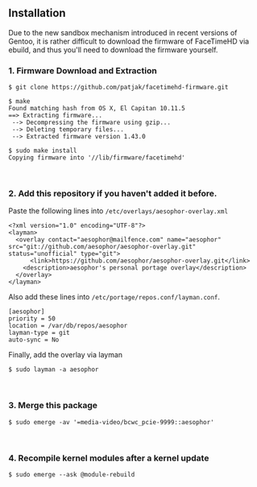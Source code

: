 ## Installation
Due to the new sandbox mechanism introduced in recent versions of Gentoo, 
it is rather difficult to download the firmware of FaceTimeHD via ebuild,
and thus you'll need to download the firmware yourself.

### 1. Firmware Download and Extraction
```
$ git clone https://github.com/patjak/facetimehd-firmware.git

$ make
Found matching hash from OS X, El Capitan 10.11.5
==> Extracting firmware...
 --> Decompressing the firmware using gzip...
 --> Deleting temporary files...
 --> Extracted firmware version 1.43.0
 
$ sudo make install
Copying firmware into '//lib/firmware/facetimehd'
```

<br>

### 2. Add this repository if you haven't added it before. 
Paste the following lines into `/etc/overlays/aesophor-overlay.xml`
```
<?xml version="1.0" encoding="UTF-8"?>
<layman>
  <overlay contact="aesophor@mailfence.com" name="aesophor" src="git://github.com/aesophor/aesophor-overlay.git" status="unofficial" type="git">
      <link>https://github.com/aesophor/aesophor-overlay.git</link>
    <description>aesophor's personal portage overlay</description>
  </overlay>
</layman>
```

Also add these lines into `/etc/portage/repos.conf/layman.conf`.
```
[aesophor]
priority = 50
location = /var/db/repos/aesophor
layman-type = git
auto-sync = No
```

Finally, add the overlay via layman
```
$ sudo layman -a aesophor
```

<br>

### 3. Merge this package
```
$ sudo emerge -av '=media-video/bcwc_pcie-9999::aesophor'
```

<br>

### 4. Recompile kernel modules after a kernel update
```
$ sudo emerge --ask @module-rebuild
```
